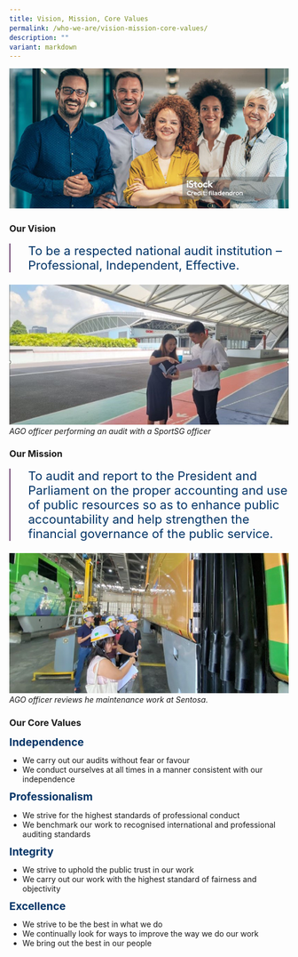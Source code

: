 ```yaml
---
title: Vision, Mission, Core Values
permalink: /who-we-are/vision-mission-core-values/
description: ""
variant: markdown
---
```

<style>
.page_highlight {
		font-size: 1.375rem;
		color:#036;
		margin-top:0;
		background: none;
		border-left: 2px solid #6b4370;
		padding: 0 0 0 2rem;
	}
</style>

![](/images/banner_vision.png)

	
### **Our Vision**
<p class="page_highlight">To be a respected national audit institution – Professional, Independent, Effective.</p>

![](/images/AGO_SportsSG_800x400.jpg)
*AGO officer performing an audit with a SportSG officer* 

### **Our Mission** 
<p class="page_highlight">To audit and report to the President and Parliament on the proper accounting and use of public resources so as to enhance public accountability and help strengthen the financial governance of the public service.</p>

![Sentosa maintenance](/images/Review_of_Mainternance_Works_Carried_Out_at_Sentosa_Development_Corp_2_800x400.jpg)
*AGO officer reviews he maintenance work at Sentosa.* 

### **Our Core Values**

<style>
  .title {
font-size: 1.2rem;
    font-weight: bold;
    line-height: 1;
    color: #003366;
  }

</style>
<div class="is-multiline padding--bottom--lg padding--top--lg">
	<div class="row">
		<div class="col is-one-third title">Independence</div>
		<div class="col is-two-third">
			<ul>
				<li>We carry out our audits without fear or favour</li>
				<li>We conduct ourselves at all times in a manner consistent with our independence</li>
			</ul>
		</div>
	</div>
	<div class="row">
		<div class="col is-one-third title">Professionalism</div>
		<div class="col is-two-third">
			<ul>
				<li>We strive for the highest standards of professional conduct</li>
				<li>We benchmark our work to recognised international and professional auditing standards</li>
			</ul>
		</div>
	</div>
	<div class="row">
		<div class="col is-one-third title">Integrity</div>
		<div class="col is-two-third">
			<ul>
				<li>We strive to uphold the public trust in our work</li>
				<li>We carry out our work with the highest standard of fairness and objectivity</li>
			</ul>
		</div>
	</div>
	<div class="row">
		<div class="col is-one-third title">Excellence</div>
		<div class="col is-two-third">
			<ul>
				<li>We strive to be the best in what we do</li>
				<li>We continually look for ways to improve the way we do our work</li>
				<li>We bring out the best in our people</li>
			</ul>
		</div>
	</div>
</div>
